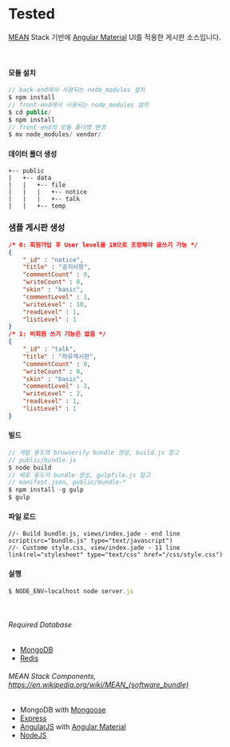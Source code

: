 # Tested
[MEAN](https://en.wikipedia.org/wiki/MEAN_(software_bundle)) Stack 기반에 [Angular Material](https://material.angularjs.org) UI를 적용한 게시판 소스입니다.

<br/>

#### 모듈 설치
```javascript
// back-end에서 사용되는 node_modules 설치
$ npm install
// front-end에서 사용되는 node_modules 설치
$ cd public/
$ npm install
// front-end의 모듈 폴더명 변경
$ mv node_modules/ vendor/
```

#### 데이터 폴더 생성
```
+-- public
|   +-- data
|   |   +-- file
|   |   |   +-- notice
|   |   |   +-- talk
|   |   +-- temp
```

### 샘플 게시판 생성
```json
/* 0: 회원가입 후 User level을 10으로 조정해야 글쓰기 가능 */
{
    "_id" : "notice",
    "title" : "공지사항",
    "commentCount" : 0,
    "writeCount" : 0,
    "skin" : "basic",
    "commentLevel" : 1,
    "writeLevel" : 10,
    "readLevel" : 1,
    "listLevel" : 1
}
/* 1: 비회원 쓰기 기능은 없음 */
{
    "_id" : "talk",
    "title" : "자유게시판",
    "commentCount" : 0,
    "writeCount" : 0,
    "skin" : "basic",
    "commentLevel" : 2,
    "writeLevel" : 2,
    "readLevel" : 1,
    "listLevel" : 1
}
```

#### 빌드
```javascript
// 개발 용도의 browserify bundle 생성, build.js 참고
// public/bundle.js
$ node build
// 배포 용도의 bundle 생성, gulpfile.js 참고
// manifest.json, public/bundle-*
$ npm install -g gulp
$ gulp
```

#### 파일 로드
```jade
//- Build bundle.js, views/index.jade - end line
script(src="bundle.js" type="text/javascript")
//- Custome style.css, view/index.jade - 11 line
link(rel="stylesheet" type="text/css" href="/css/style.css")
```

#### 실행
```javascript
$ NODE_ENV=localhost node server.js
```
<br/>

###### Required Database
* [MongoDB](https://www.mongodb.org)
* [Redis](http://www.redis.io)


###### MEAN Stack Components, https://en.wikipedia.org/wiki/MEAN_(software_bundle)
* MongoDB with [Mongoose](http://mongoosejs.com)
* [Express](http://expressjs.com)
* [AngularJS](https://angularjs.org) with [Angular Material](https://material.angularjs.org)
* [NodeJS](https://nodejs.org)
